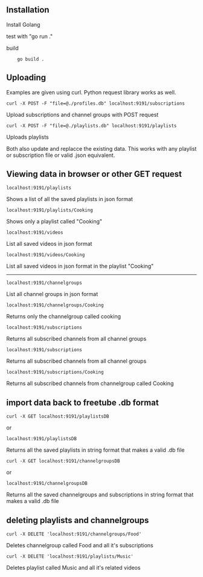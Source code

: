 ## Installation

Install Golang

test with "go run ."

build

        go build .

## Uploading

Examples are given using curl. Python request library works as well.

    curl -X POST -F "file=@./profiles.db" localhost:9191/subscriptions 

Upload subscriptions and channel groups with POST request

    curl -X POST -F "file=@./playlists.db" localhost:9191/playlists

Uploads playlists 


Both also update and replacce the existing data. This works with any playlist or subscription file or valid .json equivalent.

## Viewing data in browser or other GET request


    localhost:9191/playlists

Shows a list of all the saved playlists in json format


    localhost:9191/playlists/Cooking

Shows only a playlist called "Cooking"


    localhost:9191/videos

List all saved videos in json format


    localhost:9191/videos/Cooking

List all saved videos in json format in the playlist "Cooking"


--------------------------------

    localhost:9191/channelgroups

List all channel groups in json format


    localhost:9191/channelgroups/Cooking

Returns only the channelgroup called cooking

    localhost:9191/subscriptions

Returns all subscribed channels from all channel groups

    localhost:9191/subscriptions

Returns all subscribed channels from all channel groups

    localhost:9191/subscriptions/Cooking

Returns all subscribed channels from channelgroup called Cooking

## import data back to freetube .db format

    curl -X GET localhost:9191/playlistsDB

or

    localhost:9191/playlistsDB

Returns all the saved playlists in string format that makes a valid .db file

    curl -X GET localhost:9191/channelgroupsDB

or

    localhost:9191/channelgroupsDB

Returns all the saved channelgroups and subscriptions in string format that makes a valid .db file

## deleting playlists and channelgroups

    curl -X DELETE 'localhost:9191/channelgroups/Food'  

Deletes channelgroup called Food and all it's subscriptions

    curl -X DELETE 'localhost:9191/playlists/Music'

Deletes playlist called Music and all it's related videos
